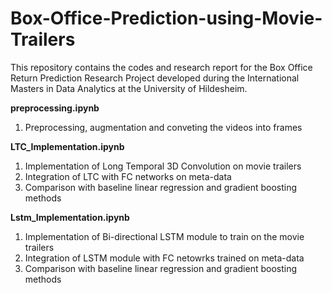 # Box-Office-Prediction-using-Movie-Trailers
This repository contains the codes and research report for the Box Office Return Prediction Research Project developed during the International Masters in Data Analytics at the University of Hildesheim.

**preprocessing.ipynb**
  1. Preprocessing, augmentation and conveting the videos into frames 
  
  
**LTC_Implementation.ipynb**
  1. Implementation of Long Temporal 3D Convolution on movie trailers
  2. Integration of LTC with FC networks on meta-data
  3. Comparison with baseline linear regression and gradient boosting methods


**Lstm_Implementation.ipynb**
  1. Implementation of Bi-directional LSTM module to train on the movie trailers
  2. Integration of LSTM module with FC netowrks trained on meta-data
  3. Comparison with baseline linear regression and gradient boosting methods
